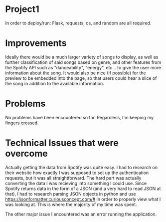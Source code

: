 # Project1
In order to deploy/run: Flask, requests, os, and random are all required.

  # Improvements
Ideally there would be a much larger variety of songs to display, as well as further classification of said songs based on genre, and other features from the Spotify  API such as "danceability", "energy", etc... to give the user more information about the song. It would also be nice (If possible) for the preview to be embedded into the page, so that users could hear a slice of the song in addition to the available information.

  # Problems
No problems have been encountered so far. Regardless, I'm keeping my fingers crossed.

# Technical Issues that were overcome
Actually getting the data from Spotify was quite easy. I had to research on their website how exactly I was supposed to set up the authentication requests, but it was all straightforward. The hard part was actually converting the data I was recieving into something I could use. Since Spotify returns data in the form of a JSON (and a very hard to read JSON at that), I had to research parsing JSON objects in python and use https://jsonformatter.curiousconcept.com/# in order to properly view what I was looking at. This is where the majority of my time was spent. 

The other major issue I encountered was an error running the application.  
